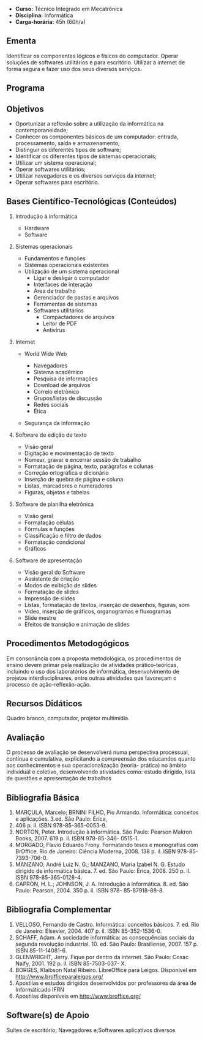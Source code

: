 
* **Curso:** Técnico Integrado em Mecatrônica
* **Disciplina:** Informática
* **Carga-horária:** 45h (60h/a)

## Ementa

Identificar os componentes lógicos e físicos do computador. Operar soluções de softwares utilitários e
para escritório. Utilizar a internet de forma segura e fazer uso dos seus diversos serviços.

## Programa


## Objetivos

* Oportunizar a reflexão sobre a utilização da informática na contemporaneidade;
* Conhecer os componentes básicos de um computador: entrada, processamento, saída e
armazenamento;
* Distinguir os diferentes tipos de software;
* Identificar os diferentes tipos de sistemas operacionais;
* Utilizar um sistema operacional;
* Operar softwares utilitários;
* Utilizar navegadores e os diversos serviços da internet;
* Operar softwares para escritório.

## Bases Científico-Tecnológicas (Conteúdos)

1. Introdução à informática
   * Hardware
   * Software
  
2. Sistemas operacionais
   * Fundamentos e funções
   * Sistemas operacionais existentes
   * Utilização de um sistema operacional
     * Ligar e desligar o computador
     * Interfaces de interação
     * Área de trabalho
     * Gerenciador de pastas e arquivos
     * Ferramentas de sistemas
     * Softwares utilitários   
        * Compactadores de arquivos
        * Leitor de PDF
        * Antivírus

3. Internet

    * World Wide Web
        * Navegadores
        * Sistema acadêmico
        * Pesquisa de informações
        * Download de arquivos
        * Correio eletrônico
        * Grupos/listas de discussão
        * Redes sociais
        * Ética
    
    * Segurança da informação
  
4. Software de edição de texto

   * Visão geral
   * Digitação e movimentação de texto
   * Nomear, gravar e encerrar sessão de trabalho
   * Formatação de página, texto, parágrafos e colunas
   * Correção ortográfica e dicionário
   * Inserção de quebra de página e coluna
   * Listas, marcadores e numeradores
   * Figuras, objetos e tabelas

5. Software de planilha eletrônica

   * Visão geral
   * Formatação células
   * Fórmulas e funções
   * Classificação e filtro de dados
   * Formatação condicional
   * Gráficos

6. Software de apresentação

   * Visão geral do Software
   * Assistente de criação
   * Modos de exibição de slides
   * Formatação de slides
   * Impressão de slides
   * Listas, formatação de textos, inserção de desenhos, figuras, som
   * Vídeo, inserção de gráficos, organogramas e fluxogramas
   * Slide mestre
   * Efeitos de transição e animação de slides

Procedimentos Metodogógicos
----------------------------

Em consonância com a proposta metodológica, os procedimentos de ensino devem primar pela
realização de atividades prático-teóricas, incluindo o uso dos laboratórios de informática, desenvolvimento
de projetos interdisciplinares, entre outras atividades que favoreçam o processo de ação-reflexão-ação.

Recursos Didáticos
-------------------
Quadro branco, computador, projetor multimídia.

Avaliação
-----------
O processo de avaliação se desenvolverá numa perspectiva processual, contínua e cumulativa,
explicitando a compreensão dos educandos quanto aos conhecimentos e sua operacionalização (teoria-
prática) no âmbito individual e coletivo, desenvolvendo atividades como: estudo dirigido, lista de questões
e apresentação de trabalhos

Bibliografia Básica
--------------------

1. MARÇULA, Marcelo; BRNINI FILHO, Pio Armando. Informática: conceitos e aplicações. 3.ed. São Paulo: Érica,
2008. 406 p. il. ISBN 978-85-365-0053-9.
2. NORTON, Peter. Introdução à informática. São Paulo: Pearson Makron Books, 2007. 619 p. il. ISBN 978-85-346-
0515-1.
3. MORGADO, Flavio Eduardo Frony. Formatando teses e monografias com BrOffice. Rio de Janeiro: Ciência
Moderna, 2008. 138 p. il. ISBN 978-85-7393-706-0.
4. MANZANO, André Luiz N. G.; MANZANO, Maria Izabel N. G. Estudo dirigido de informática básica. 7. ed. São
Paulo: Érica, 2008. 250 p. il. ISBN 978-85-365-0128-4.
5. CAPRON, H. L.; JOHNSON, J. A. Introdução à informática. 8. ed. São Paulo: Pearson, 2004. 350 p. il. ISBN 978-
85-87918-88-8.

Bibliografia Complementar
-------------------------
1. VELLOSO, Fernando de Castro. Informática: conceitos básicos. 7. ed. Rio de Janeiro: Elsevier, 2004. 407 p. il.
ISBN 85-352-1536-0.
2. SCHAFF, Adam. A sociedade informática: as consequências sociais da segunda revolução industrial. 10. ed. São
Paulo: Brasiliense, 2007. 157 p. ISBN 85-11-14081-6.
3. GLENWRIGHT, Jerry. Fique por dentro da internet. São Paulo: Cosac Naify, 2001. 192 p. il. ISBN 85-7503-037-
X.
4. BORGES, Klaibson Natal Ribeiro. LibreOffice para Leigos. Disponível em http://www.brofficeparaleigos.org/
5. Apostilas e estudos dirigidos desenvolvidos por professores da área de Informáticado IFRN
6. Apostilas disponíveis em http://www.broffice.org/

Software(s) de Apoio
--------------------
Suítes de escritório; Navegadores e;Softwares aplicativos diversos
